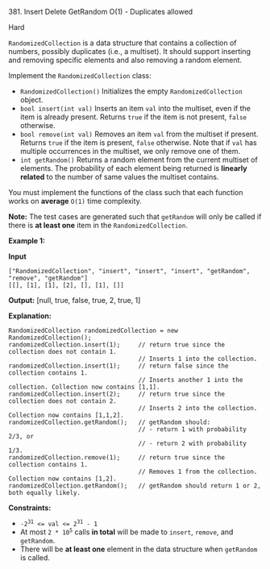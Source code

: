 ﻿381\. Insert Delete GetRandom O(1) - Duplicates allowed

Hard

`RandomizedCollection` is a data structure that contains a collection of numbers, possibly duplicates (i.e., a multiset). It should support inserting and removing specific elements and also removing a random element.

Implement the `RandomizedCollection` class:

*   `RandomizedCollection()` Initializes the empty `RandomizedCollection` object.
*   `bool insert(int val)` Inserts an item `val` into the multiset, even if the item is already present. Returns `true` if the item is not present, `false` otherwise.
*   `bool remove(int val)` Removes an item `val` from the multiset if present. Returns `true` if the item is present, `false` otherwise. Note that if `val` has multiple occurrences in the multiset, we only remove one of them.
*   `int getRandom()` Returns a random element from the current multiset of elements. The probability of each element being returned is **linearly related** to the number of same values the multiset contains.

You must implement the functions of the class such that each function works on **average** `O(1)` time complexity.

**Note:** The test cases are generated such that `getRandom` will only be called if there is **at least one** item in the `RandomizedCollection`.

**Example 1:**

**Input**

    ["RandomizedCollection", "insert", "insert", "insert", "getRandom", "remove", "getRandom"]
    [[], [1], [1], [2], [], [1], []]

**Output:** \[null, true, false, true, 2, true, 1\]

**Explanation:** 

    RandomizedCollection randomizedCollection = new RandomizedCollection(); 
    randomizedCollection.insert(1);     // return true since the collection does not contain 1. 
                                        // Inserts 1 into the collection. 
    randomizedCollection.insert(1);     // return false since the collection contains 1. 
                                        // Inserts another 1 into the collection. Collection now contains [1,1]. 
    randomizedCollection.insert(2);     // return true since the collection does not contain 2. 
                                        // Inserts 2 into the collection. Collection now contains [1,1,2]. 
    randomizedCollection.getRandom();   // getRandom should: 
                                        // - return 1 with probability 2/3, or 
                                        // - return 2 with probability 1/3. 
    randomizedCollection.remove(1);     // return true since the collection contains 1. 
                                        // Removes 1 from the collection. Collection now contains [1,2]. 
    randomizedCollection.getRandom();   // getRandom should return 1 or 2, both equally likely.

**Constraints:**

*   <code>-2<sup>31</sup> <= val <= 2<sup>31</sup> - 1</code>
*   At most <code>2 * 10<sup>5</sup></code> calls **in total** will be made to `insert`, `remove`, and `getRandom`.
*   There will be **at least one** element in the data structure when `getRandom` is called.

